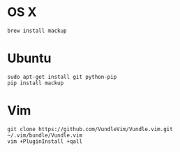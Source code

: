 # OS X

```
brew install mackup
```

# Ubuntu

```
sudo apt-get install git python-pip
pip install mackup
```

# Vim

```
git clone https://github.com/VundleVim/Vundle.vim.git ~/.vim/bundle/Vundle.vim
vim +PluginInstall +qall
```
